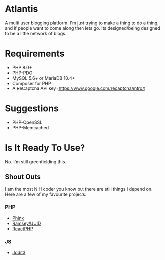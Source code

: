# Atlantis

A multi user blogging platform. I'm just trying to make a thing to do a thing, and if people want to come along then lets go. Its designed/being designed to be a little network of blogs.

# Requirements

* PHP 8.0+
* PHP-PDO
* MySQL 5.6+ or MariaDB 10.4+
* Composer for PHP
* A ReCaptcha API key (https://www.google.com/recaptcha/intro/)

# Suggestions

* PHP-OpenSSL
* PHP-Memcached

# Is It Ready To Use?

No. I'm still greenfielding this.

## Shout Outs

I am the most NIH coder you know but there are still things I depend on. Here are a few of my favourite projects.

### PHP

* [Phinx](https://github.com/cakephp/phinx)
* [Ramsey/UUID](https://github.com/ramsey/uuid)
* [ReactPHP](https://github.com/reactphp)

### JS

* [Jodit3](https://xdsoft.net/jodit/)


